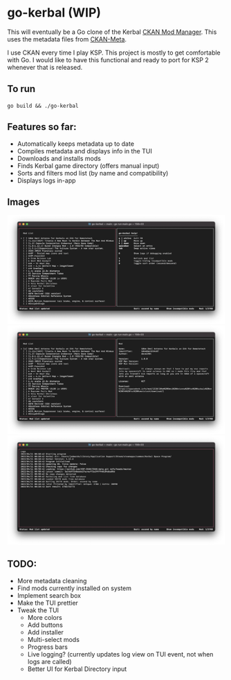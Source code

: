 # go-kerbal (WIP)
 
This will eventually be a Go clone of the Kerbal [CKAN Mod Manager](https://github.com/KSP-CKAN/CKAN). This uses the metadata files from [CKAN-Meta](https://github.com/KSP-CKAN/CKAN-meta).

I use CKAN every time I play KSP. This project is mostly to get comfortable with Go. I would like to have this functional and ready to port for KSP 2 whenever that is released.

## To run
```
go build && ./go-kerbal
```
## Features so far:
 * Automatically keeps metadata up to date
 * Compiles metadata and displays info in the TUI
 * Downloads and installs mods
 * Finds Kerbal game directory (offers manual input)
 * Sorts and filters mod list (by name and compatibility)
 * Displays logs in-app

## Images
![Main View](https://github.com/jedwards1230/go-kerbal/blob/main/screenshots/main.png?raw=true)
![Mod Selected](https://github.com/jedwards1230/go-kerbal/blob/main/screenshots/modInfo.png?raw=true)
![Log View](https://github.com/jedwards1230/go-kerbal/blob/main/screenshots/logs.png?raw=true)

## TODO:
 * More metadata cleaning
 * Find mods currently installed on system
 * Implement search box
 * Make the TUI prettier
 * Tweak the TUI
   * More colors
   * Add buttons
   * Add installer
   * Multi-select mods
   * Progress bars
   * Live logging? (currently updates log view on TUI event, not when logs are called)
   * Better UI for Kerbal Directory input
